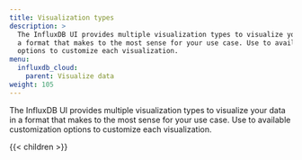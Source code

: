 ```yaml
---
title: Visualization types
description: >
  The InfluxDB UI provides multiple visualization types to visualize your data in
  a format that makes to the most sense for your use case. Use to available customization
  options to customize each visualization.
menu:
  influxdb_cloud:
    parent: Visualize data
weight: 105
---
```


The InfluxDB UI provides multiple visualization types to visualize your data in
a format that makes to the most sense for your use case. Use to available customization
options to customize each visualization.

{{< children >}}
